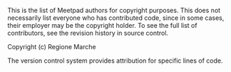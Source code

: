 This is the list of Meetpad authors for copyright purposes.
This does not necessarily list everyone who has contributed code, since in some cases, their employer may be the copyright holder.
To see the full list of contributors, see the revision history in source control.

Copyright (c) Regione Marche

The version control system provides attribution for specific lines of code.

